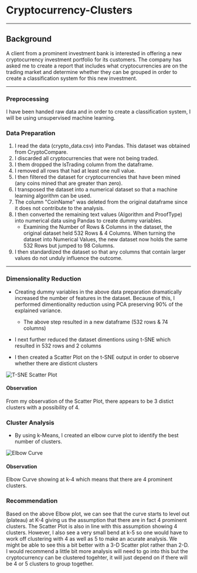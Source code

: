 # Cryptocurrency-Clusters

_____________________________________________________________________________________________________________________________________________________________________

## Background

A client from a prominent investment bank is interested in offering a new cryptocurrency investment portfolio for its customers.  The company has asked me to create a report that includes what cryptocurrencies are on the trading market and determine whether they can be grouped in order to create a classification system for this new investment.

___________________________________________________________________________________________________________________________________________________________________

### Preprocessing

I have been handed raw data and in order to create a classification system, I will be using unsupervised machine learning.

### Data Preparation

1. I read the data (crypto_data.csv) into Pandas.  This dataset was obtained from CryptoCompare.
2. I discarded all cryptocurrencies that were not being traded.
3. I them dropped the IsTrading column from the dataframe.
4. I removed all rows that had at least one null value.
5. I then filtered the dataset for cryptocurrencies that have been mined (any coins mined that are greater than zero).
6. I transposed the dataset into a numerical dataset so that a machine learning algorithm can be used.
7. The column "CoinName" was deleted from the original dataframe since it does not contribute to the analysis.
8. I then converted the remaining text values (Algorithm and ProofType) into numerical data using Pandas to create dummy variables.
    - Examining the Number of Rows & Columns in the dataset, the original dataset held 532 Rows & 4 Columns.  When turning the dataset into Numerical Values, the new dataset now holds the same 532 Rows but jumped to 98 Columns.
9. I then standardized the dataset so that any columns that contain larger values do not unduly influence the outcome.

_______________________________________________________________________________________________________________________________________________________________________

### Dimensionality Reduction

 - Creating dummy variables in the above data preparation dramatically increased the number of features in the dataset.  Because of this, I performed dimentionality reduction using PCA preserving 90% of the explained variance.

    - The above step resulted in a new dataframe (532 rows & 74 columns)

- I next further reduced the dataset dimentions using t-SNE which resulted in 532 rows and 2 columns
- I then created a Scatter Plot on the t-SNE output in order to observe whether there are disticnt clusters

![T-SNE Scatter Plot](https://user-images.githubusercontent.com/82673788/136614228-7a324de0-f56b-4113-9dc1-eef3ad7ee683.PNG)

#### Observation

From my observation of the Scatter Plot, there appears to be 3 distict clusters with a possibility of 4. 

### Cluster Analysis

- By using k-Means, I created an elbow curve plot to identify the best number of clusters.

![Elbow Curve](https://user-images.githubusercontent.com/82673788/136614736-c5890116-9d82-4311-a396-2daa3a84a9ff.PNG)

#### Observation

Elbow Curve showing at k-4 which means that there are 4 prominent clusters.

### Recommendation

Based on the above Elbow plot, we can see that the curve starts to level out (plateau) at K-4 giving us the assumption that there are in fact 4 prominent clusters.  The Scatter Plot is also in line with this assumption showing 4 clusters.  However, I also see a very small bend at k-5 so one would have to work off clustering with 4 as well as 5 to make an acurate analysis.  We might be able to see this a bit better with a 3-D Scatter plot rather than 2-D.  I would recommend a little bit more analysis will need to go into this but the cryptocurrency can be clustered togehter, it will just depend on if there will be 4 or 5 clusters to group together.



